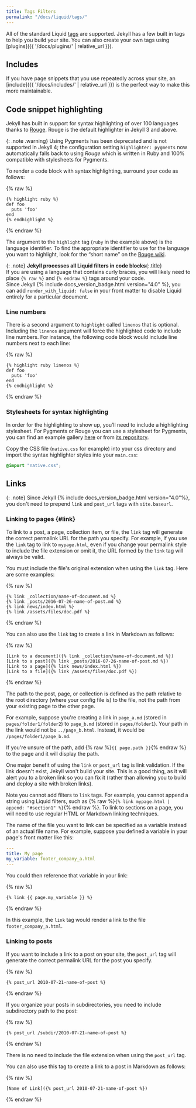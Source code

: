 ```yaml
---
title: Tags Filters
permalink: "/docs/liquid/tags/"
---
```

All of the standard Liquid
[tags](https://shopify.github.io/liquid/tags/control-flow/) are supported.
Jekyll has a few built in tags to help you build your site. You can also create
your own tags using [plugins]({{ '/docs/plugins/' | relative_url }}).

## Includes

If you have page snippets that you use repeatedly across your site, an
[include]({{ '/docs/includes/' | relative_url }}) is the perfect way to make this more maintainable.

## Code snippet highlighting

Jekyll has built in support for syntax highlighting of over 100 languages
thanks to [Rouge](http://rouge.jneen.net). Rouge is the default highlighter
in Jekyll 3 and above.

{: .note .warning}
Using Pygments has been deprecated and is not supported in
Jekyll 4; the configuration setting `highlighter: pygments`
now automatically falls back to using <em>Rouge</em> which is written in Ruby
and 100% compatible with stylesheets for Pygments.

To render a code block with syntax highlighting, surround your code as follows:

{% raw %}
```liquid
{% highlight ruby %}
def foo
  puts 'foo'
end
{% endhighlight %}
```
{% endraw %}

The argument to the `highlight` tag (`ruby` in the example above) is the
language identifier. To find the appropriate identifier to use for the language
you want to highlight, look for the “short name” on the [Rouge
wiki](https://github.com/jayferd/rouge/wiki/List-of-supported-languages-and-lexers).

{: .note}
**Jekyll processes all Liquid filters in code blocks**{:.title}<br>
If you are using a language that contains curly braces, you
will likely need to place <code>{&#37; raw &#37;}</code> and
<code>{&#37; endraw &#37;}</code> tags around your code.
<br>
Since Jekyll {% include docs_version_badge.html version="4.0" %},
you can add `render_with_liquid: false` in your front matter
to disable Liquid entirely for a particular document.

### Line numbers

There is a second argument to `highlight` called `linenos` that is optional.
Including the `linenos` argument will force the highlighted code to include line
numbers. For instance, the following code block would include line numbers next
to each line:

{% raw %}
```liquid
{% highlight ruby linenos %}
def foo
  puts 'foo'
end
{% endhighlight %}
```
{% endraw %}

### Stylesheets for syntax highlighting

In order for the highlighting to show up, you’ll need to include a highlighting
stylesheet. For Pygments or Rouge you can use a stylesheet for Pygments, you
can find an example gallery
[here](https://jwarby.github.io/jekyll-pygments-themes/languages/ruby.html)
or from [its repository](https://github.com/jwarby/jekyll-pygments-themes).

Copy the CSS file (`native.css` for example) into your css directory and import
the syntax highlighter styles into your `main.css`:

```css
@import "native.css";
```

## Links

{: .note}
Since Jekyll {% include docs_version_badge.html version="4.0"%}, you don't need to prepend `link` and `post_url` tags with `site.baseurl`.

### Linking to pages {#link}

To link to a post, a page, collection item, or file, the `link` tag will generate the correct permalink URL for the path you specify. For example, if you use the `link` tag to link to `mypage.html`, even if you change your permalink style to include the file extension or omit it, the URL formed by the `link` tag will always be valid.

You must include the file's original extension when using the `link` tag. Here are some examples:

{% raw %}
```liquid
{% link _collection/name-of-document.md %}
{% link _posts/2016-07-26-name-of-post.md %}
{% link news/index.html %}
{% link /assets/files/doc.pdf %}
```
{% endraw %}

You can also use the `link` tag to create a link in Markdown as follows:

{% raw %}
```liquid
[Link to a document]({% link _collection/name-of-document.md %})
[Link to a post]({% link _posts/2016-07-26-name-of-post.md %})
[Link to a page]({% link news/index.html %})
[Link to a file]({% link /assets/files/doc.pdf %})
```
{% endraw %}

The path to the post, page, or collection is defined as the path relative to the root directory (where your config file is) to the file, not the path from your existing page to the other page.

For example, suppose you're creating a link in `page_a.md` (stored in `pages/folder1/folder2`) to `page_b.md` (stored in  `pages/folder1`). Your path in the link would not be `../page_b.html`. Instead, it would be `/pages/folder1/page_b.md`.

If you're unsure of the path, add {% raw %}`{{ page.path }}`{% endraw %} to the page and it will display the path.

One major benefit of using the `link` or `post_url` tag is link validation. If the link doesn't exist, Jekyll won't build your site. This is a good thing, as it will alert you to a broken link so you can fix it (rather than allowing you to build and deploy a site with broken links).

Note you cannot add filters to `link` tags. For example, you cannot append a string using Liquid filters, such as {% raw %}`{% link mypage.html | append: "#section1" %}`{% endraw %}. To link to sections on a page, you will need to use regular HTML or Markdown linking techniques.

The name of the file you want to link can be specified as a variable instead of an actual file name. For example, suppose you defined a variable in your page's front matter like this:

```yaml
---
title: My page
my_variable: footer_company_a.html
---
```

You could then reference that variable in your link:

{% raw %}
```liquid
{% link {{ page.my_variable }} %}
```
{% endraw %}

In this example, the `link` tag would render a link to the file `footer_company_a.html`.

### Linking to posts

If you want to include a link to a post on your site, the `post_url` tag will generate the correct permalink URL for the post you specify.

{% raw %}
```liquid
{% post_url 2010-07-21-name-of-post %}
```
{% endraw %}

If you organize your posts in subdirectories, you need to include subdirectory path to the post:

{% raw %}
```liquid
{% post_url /subdir/2010-07-21-name-of-post %}
```
{% endraw %}

There is no need to include the file extension when using the `post_url` tag.

You can also use this tag to create a link to a post in Markdown as follows:

{% raw %}
```liquid
[Name of Link]({% post_url 2010-07-21-name-of-post %})
```
{% endraw %}
